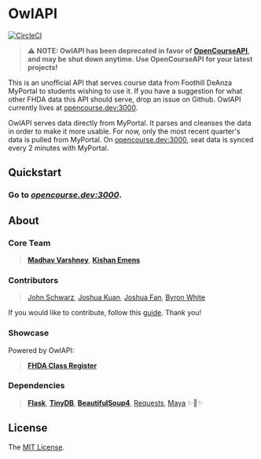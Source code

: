 # OwlAPI
[![CircleCI](https://circleci.com/gh/circleci/circleci-docs.svg?style=shield)](https://circleci.com/gh/OpenCourseAPI/OwlAPI)

>  ⚠️ **NOTE: OwlAPI has been deprecated in favor of [OpenCourseAPI](https://github.com/OpenCourseAPI/OpenCourseAPI/), and may be shut down anytime. Use OpenCourseAPI for your latest projects!**


This is an unofficial API that serves course data from Foothill DeAnza MyPortal to students wishing to use it. If you have a suggestion for what other FHDA data this API should serve, drop an issue on Github. OwlAPI currently lives at [opencourse.dev:3000](https://opencourse.dev:3000).

OwlAPI serves data directly from MyPortal. It parses and cleanses the data in order to make it more usable. For now, only the most recent quarter's data is pulled from MyPortal. On [opencourse.dev:3000](https://opencourse.dev:3000), seat data is synced every 2 minutes with MyPortal.

## Quickstart

### Go to *[opencourse.dev:3000](https://opencourse.dev:3000)*.


## About

### Core Team
> [**Madhav Varshney**](https://github.com/madhavarshney), [**Kishan Emens**](https://github.com/phi-line)

### Contributors
> [John Schwarz](https://github.com/TryExceptElse), [Joshua Kuan](https://github.com/cwjoshuak), [Joshua Fan](https://github.com/joshuaptfan), [Byron White](https://github.com/BoomSyrup)

If you would like to contribute, follow this [guide](https://github.com/OpenCourseAPI/OwlAPI/blob/master/CONTRIBUTING.md). Thank you!

### Showcase

Powered by OwlAPI:
> [**FHDA Class Register**](https://github.com/cwjoshuak/FHDA-Class-Register)

### Dependencies
> [**Flask**](https://github.com/pallets/flask), [**TinyDB**](https://github.com/msiemens/tinydb), [**BeautifulSoup4**](https://www.crummy.com/software/BeautifulSoup/), [Requests](https://github.com/requests/requests), [Maya](https://github.com/kennethreitz/maya) ✨🍰✨


## License

The [MIT License](LICENSE).
